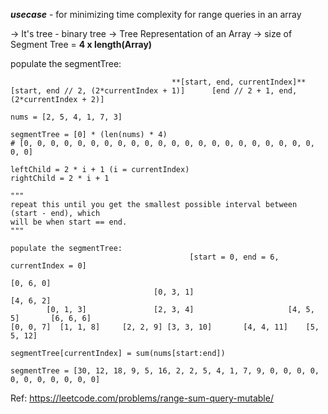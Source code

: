 
***usecase*** - for minimizing time complexity for range queries in an array

-> It's tree - binary tree 
-> Tree Representation of an Array
-> size of Segment Tree = **4 x length(Array)**

populate the segmentTree:

										**[start, end, currentIndex]**
	[start, end // 2, (2*currentIndex + 1)]      [end // 2 + 1, end, (2*currentIndex + 2)]

```
nums = [2, 5, 4, 1, 7, 3]

segmentTree = [0] * (len(nums) * 4)
# [0, 0, 0, 0, 0, 0, 0, 0, 0, 0, 0, 0, 0, 0, 0, 0, 0, 0, 0, 0, 0, 0, 0, 0]

leftChild = 2 * i + 1 (i = currentIndex)
rightChild = 2 * i + 1

"""
repeat this until you get the smallest possible interval between (start - end), which 
will be when start == end.
"""
```

	populate the segmentTree:
											[start = 0, end = 6, currentIndex = 0]
																			[0, 6, 0]
									[0, 3, 1]                                      [4, 6, 2]
			[0, 1, 3]               [2, 3, 4]                     [4, 5, 5]       [6, 6, 6]
	[0, 0, 7]  [1, 1, 8]     [2, 2, 9] [3, 3, 10]       [4, 4, 11]    [5, 5, 12]

```
segmentTree[currentIndex] = sum(nums[start:end])

segmentTree = [30, 12, 18, 9, 5, 16, 2, 2, 5, 4, 1, 7, 9, 0, 0, 0, 0, 0, 0, 0, 0, 0, 0, 0]
```

Ref: https://leetcode.com/problems/range-sum-query-mutable/


